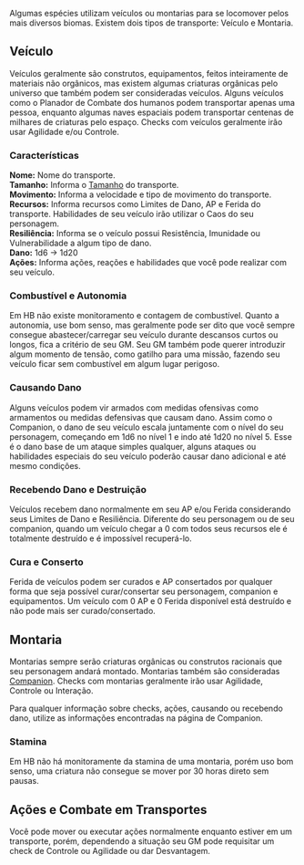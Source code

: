 
Algumas espécies utilizam veículos ou montarias para se locomover pelos mais diversos biomas. Existem dois tipos de transporte: Veículo e Montaria.

## Veículo
Veículos geralmente são construtos, equipamentos, feitos inteiramente de materiais não orgânicos, mas existem algumas criaturas orgânicas pelo universo que também podem ser consideradas veículos. Alguns veículos como o Planador de Combate dos humanos podem transportar apenas uma pessoa, enquanto algumas naves espaciais podem transportar centenas de milhares de criaturas pelo espaço. Checks com veículos geralmente irão usar Agilidade e/ou Controle.

### Características

**Nome:** Nome do transporte.  
**Tamanho:** Informa o [Tamanho](./distance.md#tamanho) do transporte.  
**Movimento:** Informa a velocidade e tipo de movimento do transporte.
**Recursos:** Informa recursos como Limites de Dano, AP e Ferida do transporte. Habilidades de seu veículo irão utilizar o Caos do seu personagem.  
**Resiliência:** Informa se o veículo possui Resistência, Imunidade ou Vulnerabilidade a algum tipo de dano.  
**Dano:** 1d6 -> 1d20  
**Ações:** Informa ações, reações e habilidades que você pode realizar com seu veículo.

### Combustível e Autonomia
Em HB não existe monitoramento e contagem de combustível. Quanto a autonomia, use bom senso, mas geralmente pode ser dito que você sempre consegue abastecer/carregar seu veículo durante descansos curtos ou longos, fica a critério de seu GM. Seu GM também pode querer introduzir algum momento de tensão, como gatilho para uma missão, fazendo seu veículo ficar sem combustível em algum lugar perigoso.

### Causando Dano
Alguns veículos podem vir armados com medidas ofensivas como armamentos ou medidas defensivas que causam dano. Assim como o Companion, o dano de seu veículo escala juntamente com o nível do seu personagem, começando em 1d6 no nível 1 e indo até 1d20 no nível 5. Esse é o dano base de um ataque simples qualquer, alguns ataques ou habilidades especiais do seu veículo poderão causar dano adicional e até mesmo condições.

### Recebendo Dano e Destruição
Veículos recebem dano normalmente em seu AP e/ou Ferida considerando seus Limites de Dano e Resiliência. Diferente do seu personagem ou de seu companion, quando um veículo chegar a 0 com todos seus recursos ele é totalmente destruído e é impossível recuperá-lo. 

### Cura e Conserto
Ferida de veículos podem ser curados e AP consertados por qualquer forma que seja possível curar/consertar seu personagem, companion e equipamentos. Um veículo com 0 AP e 0 Ferida disponível está destruído e não pode mais ser curado/consertado.

## Montaria
Montarias sempre serão criaturas orgânicas ou construtos racionais que seu personagem andará montado. Montarias também são consideradas [Companion](./companion.md). Checks com montarias geralmente irão usar Agilidade, Controle ou Interação.

Para qualquer informação sobre checks, ações, causando ou recebendo dano, utilize as informações encontradas na página de Companion.

### Stamina
Em HB não há monitoramente da stamina de uma montaria, porém uso bom senso, uma criatura não consegue se mover por 30 horas direto sem pausas.

## Ações e Combate em Transportes
Você pode mover ou executar ações normalmente enquanto estiver em um transporte, porém, dependendo a situação seu GM pode requisitar um check de Controle ou Agilidade ou dar Desvantagem. 

<!-- O caso mais comum é quando você desejar realizar alguma ação (que não seja mover) durante ou logo após uma ação com seu veículo/montaria, geralmente nesta situação o check da sua ação é realizado com Desvantagem. Imagine o seguinte cenário:

- Você possui é um humano engenheiro e possui um planador de combate como veículo
- Você realiza um ataque com planador de combate e durante o mesmo ataque deseja atirar com sua pistola
- Imagine você tentando mirar com sua pistola enquanto tenta controlar e mirar o planador ao mesmo tempo para um ataque
- Por isso seu check de ataque com a pistola deveria ser realizado com Desvantagem -->

